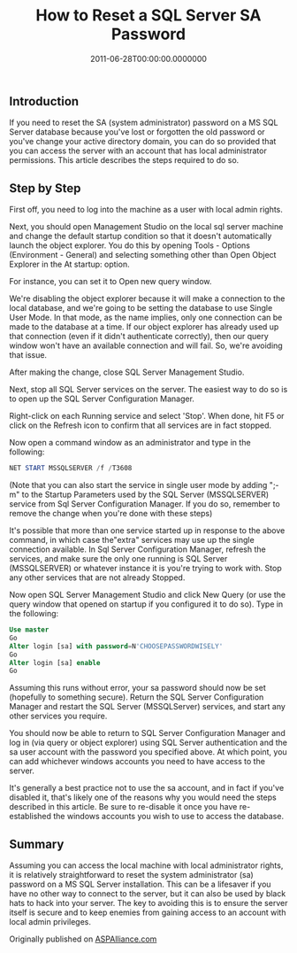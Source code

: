 ﻿---
title: How to Reset a SQL Server SA Password
date: "2011-06-28T00:00:00.0000000"
description: Sometimes you need to reset the password of a SQL Server database installation. This article shows you how.
featuredImage: /img/reset-sql-sa-password.png
---

## Introduction

If you need to reset the SA (system administrator) password on a MS SQL Server database because you've lost or forgotten the old password or you've change your active directory domain, you can do so provided that you can access the server with an account that has local administrator permissions. This article describes the steps required to do so.

## Step by Step

First off, you need to log into the machine as a user with local admin rights.

Next, you should open Management Studio on the local sql server machine and change the default startup condition so that it doesn't automatically launch the object explorer. You do this by opening Tools - Options (Environment - General) and selecting something other than Open Object Explorer in the At startup: option.

For instance, you can set it to Open new query window.

We're disabling the object explorer because it will make a connection to the local database, and we're going to be setting the database to use Single User Mode. In that mode, as the name implies, only one connection can be made to the database at a time. If our object explorer has already used up that connection (even if it didn't authenticate correctly), then our query window won't have an available connection and will fail. So, we're avoiding that issue.

After making the change, close SQL Server Management Studio.

Next, stop all SQL Server services on the server. The easiest way to do so is to open up the SQL Server Configuration Manager.

Right-click on each Running service and select 'Stop'. When done, hit F5 or click on the Refresh icon to confirm that all services are in fact stopped.

Now open a command window as an administrator and type in the following:

```powershell
NET START MSSQLSERVER /f /T3608
```

(Note that you can also start the service in single user mode by adding ";-m" to the Startup Parameters used by the SQL Server (MSSQLSERVER) service from Sql Server Configuration Manager. If you do so, remember to remove the change when you're done with these steps)

It's possible that more than one service started up in response to the above command, in which case the"extra" services may use up the single connection available. In Sql Server Configuration Manager, refresh the services, and make sure the only one running is SQL Server (MSSQLSERVER) or whatever instance it is you're trying to work with. Stop any other services that are not already Stopped.

Now open SQL Server Management Studio and click New Query (or use the query window that opened on startup if you configured it to do so). Type in the following:

```sql
Use master
Go
Alter login [sa] with password=N'CHOOSEPASSWORDWISELY'
Go
Alter login [sa] enable
Go
```

Assuming this runs without error, your sa password should now be set (hopefully to something secure). Return the SQL Server Configuration Manager and restart the SQL Server (MSSQLServer) services, and start any other services you require.

You should now be able to return to SQL Server Configuration Manager and log in (via query or object explorer) using SQL Server authentication and the sa user account with the password you specified above. At which point, you can add whichever windows accounts you need to have access to the server.

It's generally a best practice not to use the sa account, and in fact if you've disabled it, that's likely one of the reasons why you would need the steps described in this article. Be sure to re-disable it once you have re-established the windows accounts you wish to use to access the database.

## Summary

Assuming you can access the local machine with local administrator rights, it is relatively straightforward to reset the system administrator (sa) password on a MS SQL Server installation. This can be a lifesaver if you have no other way to connect to the server, but it can also be used by black hats to hack into your server. The key to avoiding this is to ensure the server itself is secure and to keep enemies from gaining access to an account with local admin privileges.

Originally published on [ASPAlliance.com](http://aspalliance.com/2066_How_to_Reset_a_SQL_Server_sa_Password)

